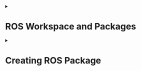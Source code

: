 <!-- http://wiki.ros.org/ROS/Tutorials/NavigatingTheFilesystem<br>
http://wiki.ros.org/ROS/Tutorials/CreatingPackage<br>
http://wiki.ros.org/ROS/Tutorials/BuildingPackages<br> -->

<details>
  <summary><h1>ROS Workspace and Packages</h1></summary>
 ​	A workspace is a set of directories (or folders) where you store related pieces of ROS code. The official name for workspaces in ROS is catkin workspaces.

​	Consider a simple drone project like the ones you have done in AeroNav Event. In that event we have provided you a basic PID controller and you have written program to follow a path and count the number of boxes along the way. So, basically there were 3 parts 
  1. Drone Controller
  2. Following the path
  3. Count boxes using camera 

​	All the 3 parts were programmed in a controller.py file which made the code a huge mess. In ROS we can use separate code files of a single part (Ex: drone controller) kept in separate folders called **packages**. Example: there is a famous open source package called PX4 which is used to control drone in ROS. So handling code files in ROS is simple and easier.

  <h3>File Structure of Workspace</h3>
  
   ```bash
    .
└── ros_ws
    └── src
        ├── Package1
        ├── Package2
        └── Package3
  ```
  
  <h3>Creating a Workspace</h3>
  
   ```bash
   mkdir -p ~/catkin_ws/src
   cd ~/catkin_ws/
  ```

</details>

<details>
  <summary><h1>Creating ROS Package</h1></summary>
  ```bash
   catkin_create_pkg path_follower rospy roscpp PX4
  ```
  The above command is used to create package in ROS
  The command contains 3 parts 
  1. catkin_create_pkg which indicates your creating package
  2. path_follower package name (The folder name in which you keep your code files)
  3. rospy roscpp PX4 : These are dependecies for the package 
  For example if you need to create a package for path following you need a controller. You can use the open source PX4 controller. Hence in the code which u write u need to use the PX4 functions to control drone So, PX4 is depedency for your package. 
  roscpp is the package which you need to keep as dependency when your coding in C++
  rospy is the package which you need to keep as dependency when your coding in python
  
</details>
